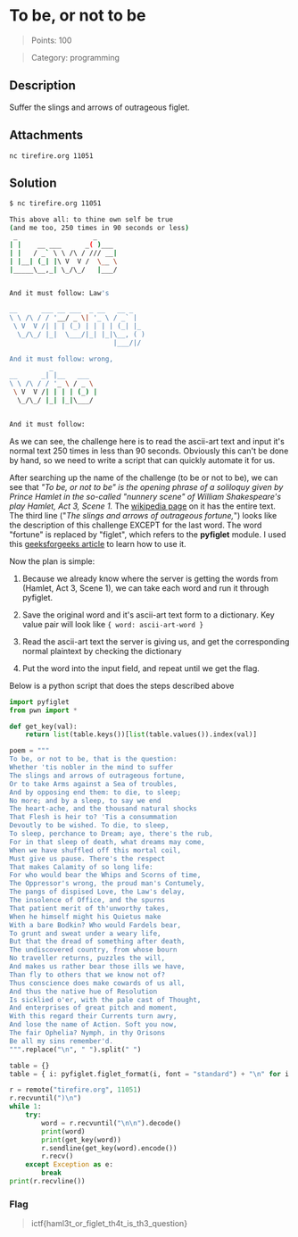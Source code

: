 # To be, or not to be

> Points: 100

> Category: programming

## Description

Suffer the slings and arrows of outrageous figlet.

## Attachments

`nc tirefire.org 11051`

## Solution

```sh
$ nc tirefire.org 11051

This above all: to thine own self be true
(and me too, 250 times in 90 seconds or less)
 _                   _
| |    __ ___      _( )___
| |   / _` \ \ /\ / /// __|
| |__| (_| |\ V  V /  \__ \
|_____\__,_| \_/\_/   |___/


And it must follow: Law's

__      ___ __ ___  _ __   __ _
\ \ /\ / / '__/ _ \| '_ \ / _` |
 \ V  V /| | | (_) | | | | (_| |_
  \_/\_/ |_|  \___/|_| |_|\__, ( )
                          |___/|/

And it must follow: wrong,
          _
__      _| |__   ___
\ \ /\ / / '_ \ / _ \
 \ V  V /| | | | (_) |
  \_/\_/ |_| |_|\___/


And it must follow:
```

As we can see, the challenge here is to read the ascii-art text and input it's normal text 250 times in less than 90 seconds. Obviously this can't be done by hand, so we need to write a script that can quickly automate it for us.

After searching up the name of the challenge (to be or not to be), we can see that _"To be, or not to be" is the opening phrase of a soliloquy given by Prince Hamlet in the so-called "nunnery scene" of William Shakespeare's play Hamlet, Act 3, Scene 1._ The [wikipedia page](https://en.wikipedia.org/wiki/To_be,_or_not_to_be) on it has the entire text. The third line ("_The slings and arrows of outrageous fortune,_") looks like the description of this challenge EXCEPT for the last word. The word "fortune" is replaced by "figlet", which refers to the **pyfiglet** module. I used this [geeksforgeeks article](https://www.geeksforgeeks.org/python-ascii-art-using-pyfiglet-module/) to learn how to use it.

Now the plan is simple:

1. Because we already know where the server is getting the words from (Hamlet, Act 3, Scene 1), we can take each word and run it through pyfiglet.

2. Save the original word and it's ascii-art text form to a dictionary. Key value pair will look like `{ word: ascii-art-word }`

3. Read the ascii-art text the server is giving us, and get the corresponding normal plaintext by checking the dictionary

4. Put the word into the input field, and repeat until we get the flag.

Below is a python script that does the steps described above

```py
import pyfiglet
from pwn import *

def get_key(val):
    return list(table.keys())[list(table.values()).index(val)]

poem = """
To be, or not to be, that is the question:
Whether 'tis nobler in the mind to suffer
The slings and arrows of outrageous fortune,
Or to take Arms against a Sea of troubles,
And by opposing end them: to die, to sleep;
No more; and by a sleep, to say we end
The heart-ache, and the thousand natural shocks
That Flesh is heir to? 'Tis a consummation
Devoutly to be wished. To die, to sleep,
To sleep, perchance to Dream; aye, there's the rub,
For in that sleep of death, what dreams may come,
When we have shuffled off this mortal coil,
Must give us pause. There's the respect
That makes Calamity of so long life:
For who would bear the Whips and Scorns of time,
The Oppressor's wrong, the proud man's Contumely,
The pangs of dispised Love, the Law's delay,
The insolence of Office, and the spurns
That patient merit of th'unworthy takes,
When he himself might his Quietus make
With a bare Bodkin? Who would Fardels bear,
To grunt and sweat under a weary life,
But that the dread of something after death,
The undiscovered country, from whose bourn
No traveller returns, puzzles the will,
And makes us rather bear those ills we have,
Than fly to others that we know not of?
Thus conscience does make cowards of us all,
And thus the native hue of Resolution
Is sicklied o'er, with the pale cast of Thought,
And enterprises of great pitch and moment,
With this regard their Currents turn awry,
And lose the name of Action. Soft you now,
The fair Ophelia? Nymph, in thy Orisons
Be all my sins remember'd.
""".replace("\n", " ").split(" ")

table = {}
table = { i: pyfiglet.figlet_format(i, font = "standard") + "\n" for i in poem if i not in table }

r = remote("tirefire.org", 11051)
r.recvuntil(")\n")
while 1:
    try:
        word = r.recvuntil("\n\n").decode()
        print(word)
        print(get_key(word))
        r.sendline(get_key(word).encode())
        r.recv()
    except Exception as e:
        break
print(r.recvline())
```

### Flag

> ictf{haml3t_or_figlet_th4t_is_th3_question}
